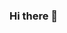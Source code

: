 ### Hi there 👋

<!--
**jujiale/jujiale** is a ✨ _special_ ✨ repository because its `README.md` (this file) appears on your GitHub profile.

Here are some ideas to get you started:

- 🔭 I’m currently working on yumchina
- 🌱 I’m currently learning golang vue typescript
- 👯 once worked at: dahua  alibaba
-->
